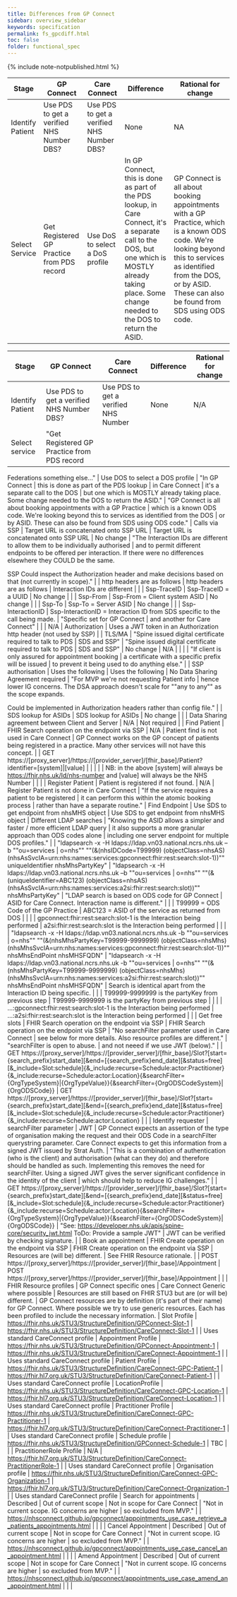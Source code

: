 ```yaml
---
title: Differences from GP Connect
sidebar: overview_sidebar
keywords: specification
permalink: fs_gpcdiff.html
toc: false
folder: functional_spec
---
```


{% include note-notpublished.html %}

Stage       | GP Connect           | Care Connect            | Difference         | Rational for change
------------|----------------------|-------------------------|--------------------|-------------------
Identify Patient | Use PDS to get a verified NHS Number DBS? | Use PDS to get a verified NHS Number DBS? | None | NA
Select Service | Get Registered GP Practice from PDS record | Use DoS to select a DoS profile | In GP Connect, this is done as part of the PDS lookup, in Care Connect, it's a separate call to the DOS, but one which is MOSTLY already taking place. Some change needed to the DOS to return the ASID. | GP Connect is all about booking appointments with a GP Practice, which is a known ODS code. We're looking beyond this to services as identified from the DOS, or by ASID. These can also be found from SDS using ODS code.



Stage       | GP Connect           | Care Connect            | Difference         | Rational for change
------------|----------------------|-------------------------|--------------------|-------------------
 | Identify Patient | Use PDS to get a verified NHS Number DBS? | Use PDS to get a verified NHS Number | None | N/A
 | Select service | "Get Registered GP Practice from PDS record

Federations something else..." | Use DOS to select a DOS profile | "In GP Connect |  this is done as part of the PDS lookup |  in Care Connect |  it's a separate call to the DOS |  but one which is MOSTLY already taking place. Some change needed to the DOS to return the ASID." | "GP Connect is all about booking appointments with a GP Practice |  which is a known ODS code. We're looking beyond this to services as identified from the DOS |  or by ASID. These can also be found from SDS using ODS code."
 | Calls via SSP | Target URL is concatenated onto SSP URL | Target URL is concatenated onto SSP URL | No change | "The Interaction IDs are different to allow them to be individually authorised |  and to permit different endpoints to be offered per interaction. If there were no differences elsewhere they COULD be the same.

SSP Could inspect the Authorization header and make decisions based on that (not currently in scope)."
 |  | http headers are as follows | http headers are as follows | Interaction IDs are different | 
 |  | Ssp-TraceID | Ssp-TraceID = a UUID | No change | 
 |  | Ssp-From | Ssp-From = Client system ASID | No change | 
 |  | Ssp-To | Ssp-To = Server ASID | No change | 
 |  | Ssp-InteractionID | Ssp-InteractionID = Interaction ID from SDS specific to the call being made. | "Specific set for GP Connect |  and another for Care Connect" | 
 |  | N/A | Authorization | Uses a JWT token in an Authorization http header (not used by SSP) | 
 | TLS/MA | "Spine issued digital certificate required to talk to PDS |  SDS and SSP" | "Spine issued digital certificate required to talk to PDS |  SDS and SSP" | No change | N/A
 |  |  |  | "If client is only assured for appointment booking |  a certificate with a specific prefix will be issued |  to prevent it being used to do anything else." | 
 | SSP authorisation | Uses the following | Uses the following | No Data Sharing Agreement required | "For MVP we're not requesting Patient info |  hence lower IG concerns. The DSA approach doesn't scale for ""any to any"" as the scope expands.

Could be implemented in Authorization headers rather than config file."
 |  | SDS lookup for ASIDs | SDS lookup for ASIDs | No change | 
 |  | Data Sharing agreement between Client and Server | N/A | Not required | 
 | Find Patient | FHIR Search operation on the endpoint via SSP | N/A | Patient find is not used in Care Connect | GP Connect works on the GP concept of patients being registered in a practice. Many other services will not have this concept.
 |  | GET https://[proxy_server]/https://[provider_server]/[fhir_base]/Patient?identifier=[system]|[value] |  |  | 
 |  | NB: in the above [system] will always be https://fhir.nhs.uk/Id/nhs-number and [value] will always be the NHS Number |  |  | 
 | Register Patient | Patient is registered if not found. | N/A | Register Patient is not done in Care Connect | "If the service requires a patient to be registered |  it can perform this within the atomic booking process |  rather than have a separate routine."
 | Find Endpoint | Use SDS to get endpoint from nhsMHS object | Use SDS to get endpoint from nhsMHS object | Different LDAP searches | "Knowing the ASID allows a simpler and faster / more efficient LDAP query |  it also supports a more granular approach than ODS codes alone |  including one server endpoint for multiple DOS profiles."
 |  | "ldapsearch -x -H ldaps://ldap.vn03.national.ncrs.nhs.uk –b ""ou=services |  o=nhs"" ""(&(nhsIDCode=T99999) (objectClass=nhsAS)(nhsAsSvcIA=urn:nhs:names:services:gpconnect:fhir:rest:search:slot-1))"" uniqueIdentifier nhsMhsPartyKey" | "ldapsearch -x -H ldaps://ldap.vn03.national.ncrs.nhs.uk –b ""ou=services |  o=nhs"" ""(&(uniqueIdentifier=ABC123) (objectClass=nhsAS)(nhsAsSvcIA=urn:nhs:names:services:a2si:fhir:rest:search:slot))"" nhsMhsPartyKey" | "LDAP search is based on ODS code for GP Connect |  ASID for Care Connect.
Interaction name is different." | 
 |  | T99999 = ODS Code of the GP Practice | ABC123 = ASID of the service as returned from DOS |  | 
 |  | gpconnect:fhir:rest:search:slot-1 is the Interaction being performed | a2si:fhir:rest:search:slot is the Interaction being performed |  | 
 |  | "ldapsearch -x -H ldaps://ldap.vn03.national.ncrs.nhs.uk -b ""ou=services |  o=nhs"" ""(&(nhsMhsPartyKey=T99999-9999999) (objectClass=nhsMhs) (nhsMhsSvcIA=urn:nhs:names:services:gpconnect:fhir:rest:search:slot-1))"" nhsMhsEndPoint nhsMHSFQDN" | "ldapsearch -x -H ldaps://ldap.vn03.national.ncrs.nhs.uk -b ""ou=services |  o=nhs"" ""(&(nhsMhsPartyKey=T99999-9999999) (objectClass=nhsMhs) (nhsMhsSvcIA=urn:nhs:names:services:a2si:fhir:rest:search:slot))"" nhsMhsEndPoint nhsMHSFQDN" | Search is identical apart from the Interaction ID being specific. | 
 |  | T99999-9999999 is the partyKey from previous step | T99999-9999999 is the partyKey from previous step |  | 
 |  | …:gpconnect:fhir:rest:search:slot-1 is the Interaction being performed | …:a2si:fhir:rest:search:slot is the Interaction being performed |  | 
 | Get free slots | FHIR Search operation on the endpoint via SSP | FHIR Search operation on the endpoint via SSP | "No searchFilter parameter used in Care Connect |  see below for more details. Also resource profiles are different." | "searchFilter is open to abuse. |  and not neeed if we use JWT (below)."
 |  | GET https://[proxy_server]/https://[provider_server]/[fhir_base]/Slot?[start={search_prefix}start_date][&end=[{search_prefix}end_date][&status=free][&_include=Slot:schedule]{&_include:recurse=Schedule:actor:Practitioner}{&_include:recurse=Schedule:actor:Location}{&searchFilter={OrgTypeSystem}|{OrgTypeValue}}{&searchFilter={OrgODSCodeSystem}|{OrgODSCode}} | GET https://[proxy_server]/https://[provider_server]/[fhir_base]/Slot?[start={search_prefix}start_date][&end=[{search_prefix}end_date][&status=free][&_include=Slot:schedule]{&_include:recurse=Schedule:actor:Practitioner}{&_include:recurse=Schedule:actor:Location} |  | 
 | Identify requester | searchFilter parameter | JWT | GP Connect expects an assertion of the type of organisation making the request and their ODS Code in a searchFilter querystring parameter. Care Connect expects to get this information from a signed JWT issued by Strat Auth. | "This is a combination of authentication (who is the client) and authorisation (what can they do) and therefore should be handled as such. Implementing this removes the need for searchFilter. Using a signed JWT gives the server significant confidence in the identity of the client |  which should help to reduce IG challenges."
 |  | GET https://[proxy_server]/https://[provider_server]/[fhir_base]/Slot?[start={search_prefix}start_date][&end=[{search_prefix}end_date][&status=free][&_include=Slot:schedule]{&_include:recurse=Schedule:actor:Practitioner}{&_include:recurse=Schedule:actor:Location}{&searchFilter={OrgTypeSystem}|{OrgTypeValue}}{&searchFilter={OrgODSCodeSystem}|{OrgODSCode}} | "See: https://developer.nhs.uk/apis/spine-core/security_jwt.html
ToDo: Provide a sample JWT" | JWT can be verified by checking signature. | 
 | Book an appointment | FHIR Create operation on the endpoint via SSP | FHIR Create operation on the endpoint via SSP | Resources are (will be) different. | See FHIR Resource rationale.
 |  | POST https://[proxy_server]/https://[provider_server]/[fhir_base]/Appointment | POST https://[proxy_server]/https://[provider_server]/[fhir_base]/Appointment |  | 
 | FHIR Resource profiles | GP Connect specific ones | Care Connect Generic where possible | Resources are still based on FHIR STU3 but are (or will be) different. | GP Connect resources are by definition (it's part of their name) for GP Connect. Where possible we try to use generic resources. Each has been profiled to include the necessary information.
 | Slot Profile | https://fhir.nhs.uk/STU3/StructureDefinition/GPConnect-Slot-1 | https://fhir.nhs.uk/STU3/StructureDefinition/CareConnect-Slot-1 |  | Uses standard CareConnect profile
 | Appointment Profile | https://fhir.nhs.uk/STU3/StructureDefinition/GPConnect-Appointment-1 | https://fhir.nhs.uk/STU3/StructureDefinition/CareConnect-Appointment-1 |  | Uses standard CareConnect profile
 | Patient Profile | https://fhir.nhs.uk/STU3/StructureDefinition/CareConnect-GPC-Patient-1 | https://fhir.hl7.org.uk/STU3/StructureDefinition/CareConnect-Patient-1 |  | Uses standard CareConnect profile
 | LocationProfile | https://fhir.nhs.uk/STU3/StructureDefinition/CareConnect-GPC-Location-1 | https://fhir.hl7.org.uk/STU3/StructureDefinition/CareConnect-Location-1 |  | Uses standard CareConnect profile
 | Practitioner Profile | https://fhir.nhs.uk/STU3/StructureDefinition/CareConnect-GPC-Practitioner-1 | https://fhir.hl7.org.uk/STU3/StructureDefinition/CareConnect-Practitioner-1 |  | Uses standard CareConnect profile
 | Schedule profile | https://fhir.nhs.uk/STU3/StructureDefinition/GPConnect-Schedule-1 | TBC |  | 
 | PractitionerRole Profile | N/A | https://fhir.hl7.org.uk/STU3/StructureDefinition/CareConnect-PractitionerRole-1 |  | Uses standard CareConnect profile
 | Organisation profile | https://fhir.nhs.uk/STU3/StructureDefinition/CareConnect-GPC-Organization-1 | https://fhir.hl7.org.uk/STU3/StructureDefinition/CareConnect-Organization-1 |  | Uses standard CareConnect profile
 | Search for appointments | Described | Out of current scope | Not in scope for Care Connect | "Not in current scope. IG concerns are higher |  so excluded from MVP."
 |  | https://nhsconnect.github.io/gpconnect/appointments_use_case_retrieve_a_patients_appointments.html |  |  | 
 | Cancel Appointment | Described | Out of current scope | Not in scope for Care Connect | "Not in current scope. IG concerns are higher |  so excluded from MVP."
 |  | https://nhsconnect.github.io/gpconnect/appointments_use_case_cancel_an_appointment.html |  |  | 
 | Amend Appointment | Described | Out of current scope | Not in scope for Care Connect | "Not in current scope. IG concerns are higher |  so excluded from MVP."
 |  | https://nhsconnect.github.io/gpconnect/appointments_use_case_amend_an_appointment.html |  |  | 
